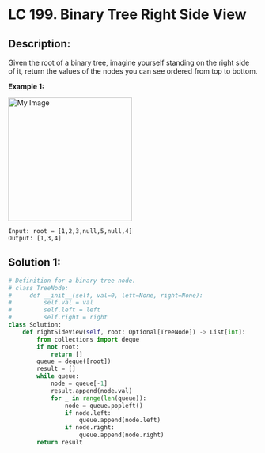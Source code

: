 # LC 199. Binary Tree Right Side View


## Description:
Given the root of a binary tree, imagine yourself standing on the right side of it, return the values of the nodes you can see ordered from top to bottom.

__Example 1:__
    
<img src="https://assets.leetcode.com/uploads/2021/02/14/tree.jpg" alt="My Image" height="250" />

```
Input: root = [1,2,3,null,5,null,4]
Output: [1,3,4]
```


## Solution 1: 

```python
# Definition for a binary tree node.
# class TreeNode:
#     def __init__(self, val=0, left=None, right=None):
#         self.val = val
#         self.left = left
#         self.right = right
class Solution:
    def rightSideView(self, root: Optional[TreeNode]) -> List[int]:
        from collections import deque
        if not root:
            return []
        queue = deque([root])
        result = []
        while queue:
            node = queue[-1]
            result.append(node.val)
            for _ in range(len(queue)):
                node = queue.popleft()
                if node.left:
                    queue.append(node.left)
                if node.right:
                    queue.append(node.right)
        return result
```